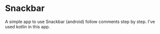 # Snackbar
A simple app to use Snackbar (android) follow comments step by step. I've used kotlin in this app.
